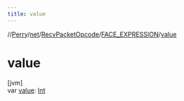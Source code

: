 ```yaml
---
title: value
---
```

//[Perry](../../../../index.html)/[net](../../index.html)/[RecvPacketOpcode](../index.html)/[FACE_EXPRESSION](index.html)/[value](value.html)



# value



[jvm]\
var [value](value.html): [Int](https://kotlinlang.org/api/latest/jvm/stdlib/kotlin/-int/index.html)




